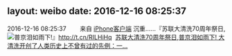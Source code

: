 layout: weibo
date: 2016-12-16 08:25:37
---
<meta name="referrer" content="no-referrer" />

2016-12-16 08:25:37  &nbsp;&nbsp;&nbsp;&nbsp;&nbsp;&nbsp; 来自 <a href="http://app.weibo.com/t/feed/9ksdit" rel="nofollow">iPhone客户端</a>
沉重……『苏联大清洗70周年祭日,普京泪如雨下!』http://t.cn/RILHiHq ​​​
[<img style="float: left;" src="http://tc.sinaimg.cn/maxwidth.2048/tc.service.weibo.com/mmbiz_qpic_cn/e409e1b4b0fb3b0ba3cec5e6c682ec30.jpg"/>苏联大清洗70周年祭日,普京泪如雨下!
大清洗开创了人类历史上不曾有过的先例：一...](http://mp.weixin.qq.com/s?__biz=MjM5MjQ3OTQ5Nw==&mid=2651239344&idx=1&sn=ff09bbbf5626379183241949a3f7d7d8)

